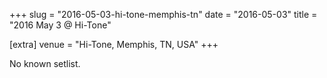 +++
slug = "2016-05-03-hi-tone-memphis-tn"
date = "2016-05-03"
title = "2016 May 3 @ Hi-Tone"

[extra]
venue = "Hi-Tone, Memphis, TN, USA"
+++

No known setlist.
